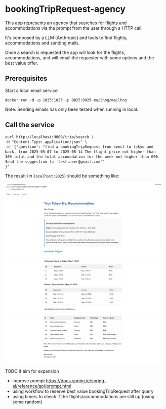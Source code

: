 # bookingTripRequest-agency

This app represents an agency that searches for flights and accommodations via the
prompt from the user through a HTTP call. 

It's composed by a LLM (Anthropic) and tools to find flights, accommodations and sending mails. 

Once a search is requested the app will look for the flights, accommodations, 
and will email the requester with some options and the best value offer. 

## Prerequisites

Start a local email service. 
```shell
docker run -d -p 1025:1025 -p 8025:8025 mailhog/mailhog
```
Note: Sending emails has only been tested when running in local. 

## Call the service 

```shell
curl http://localhost:9000/trip/search \
-H "Content-Type: application/json" \
-d '{"question": "find a bookingTripRequest from seoul to tokyo and back, from 2025-05-07 to 2025-05-14 The flight price not higher than 300 total and the total accomodation for the week not higher than 600. Send the suggestion to 'test.user@gmail.com'"
}'
```

The result (in `localhost:8025`) should be something like: 

![mail_header.png](mail_header.png)
![mail_center.png](mail_center.png)
![mail_bottom.png](mail_bottom.png)

TODO if aim for expansion 
- improve prompt https://docs.spring.io/spring-ai/reference/api/prompt.html
- using workflow to reserve best value bookingTripRequest after query
- using timers to check if the flights/accommodations are still up (using some random)